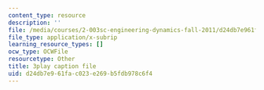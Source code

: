 ```yaml
---
content_type: resource
description: ''
file: /media/courses/2-003sc-engineering-dynamics-fall-2011/d24db7e961fac023e269b5fdb978c6f4_jROTMB142T0.srt
file_type: application/x-subrip
learning_resource_types: []
ocw_type: OCWFile
resourcetype: Other
title: 3play caption file
uid: d24db7e9-61fa-c023-e269-b5fdb978c6f4
---
```

